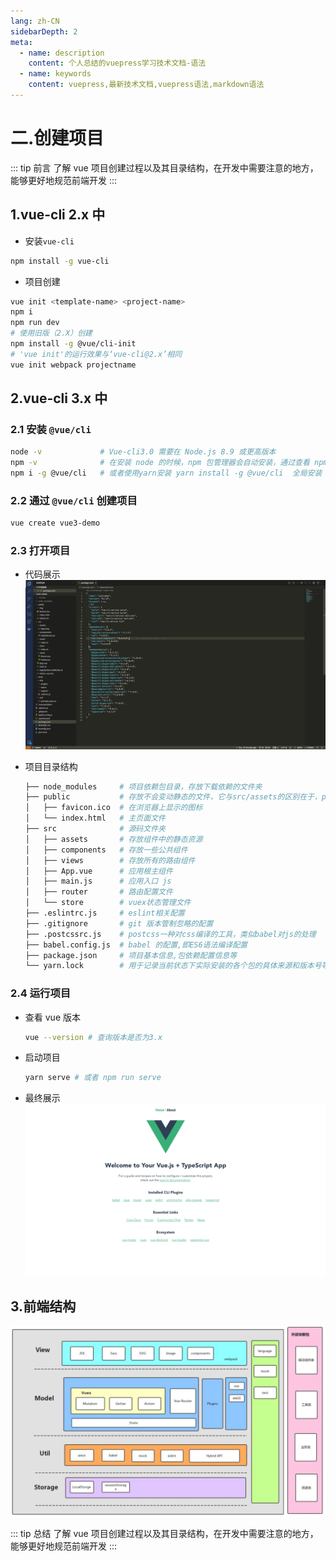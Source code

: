 ```yaml
---
lang: zh-CN
sidebarDepth: 2
meta:
  - name: description
    content: 个人总结的vuepress学习技术文档-语法
  - name: keywords
    content: vuepress,最新技术文档,vuepress语法,markdown语法
---
```


# 二.创建项目

::: tip 前言
了解 vue 项目创建过程以及其目录结构，在开发中需要注意的地方，能够更好地规范前端开发
:::

## 1.vue-cli 2.x 中

- 安装`vue-cli`

```bash
npm install -g vue-cli
```

- 项目创建

```bash
vue init <template-name> <project-name>
npm i
npm run dev
# 使用旧版（2.X）创建
npm install -g @vue/cli-init
# 'vue init'的运行效果与‘vue-cli@2.x’相同
vue init webpack projectname
```

## 2.vue-cli 3.x 中

### 2.1 安装 `@vue/cli`

```bash
node -v             # Vue-cli3.0 需要在 Node.js 8.9 或更高版本
npm -v              # 在安装 node 的时候，npm 包管理器会自动安装，通过查看 npm 版本来判断是否安装成功
npm i -g @vue/cli   # 或者使用yarn安装 yarn install -g @vue/cli  全局安装 Vue-cli 3.0
```

### 2.2 通过 `@vue/cli` 创建项目

```bash
vue create vue3-demo
```

### 2.3 打开项目

- 代码展示
  ![](./2.project1.png)

- 项目目录结构

  ```bash
  ├── node_modules     # 项目依赖包目录，存放下载依赖的文件夹
  ├── public           # 存放不会变动静态的文件，它与src/assets的区别在于，public目录中的文件不被webpack打包处理，会原样拷贝到dist目录下
  │   ├── favicon.ico  # 在浏览器上显示的图标
  │   └── index.html   # 主页面文件
  ├── src              # 源码文件夹
  │   ├── assets       # 存放组件中的静态资源
  │   ├── components   # 存放一些公共组件
  │   ├── views        # 存放所有的路由组件
  │   ├── App.vue      # 应用根主组件
  │   ├── main.js      # 应用入口 js
  │   ├── router       # 路由配置文件
  │   └── store        # vuex状态管理文件
  ├── .eslintrc.js     # eslint相关配置
  ├── .gitignore       # git 版本管制忽略的配置
  ├── .postcssrc.js    # postcss一种对css编译的工具，类似babel对js的处理
  ├── babel.config.js  # babel 的配置,即ES6语法编译配置
  ├── package.json     # 项目基本信息,包依赖配置信息等
  └── yarn.lock        # 用于记录当前状态下实际安装的各个包的具体来源和版本号等, 保证其他人在 npm install 项目时大家的依赖能保证一致.
  ```

### 2.4 运行项目

- 查看 vue 版本

  ```sh
  vue --version # 查询版本是否为3.x
  ```

- 启动项目

  ```bash
  yarn serve # 或者 npm run serve
  ```

- 最终展示
  ![](./2.project2.png)

## 3.前端结构

![](./13.deploy.png)

::: tip 总结
了解 vue 项目创建过程以及其目录结构，在开发中需要注意的地方，能够更好地规范前端开发
:::
